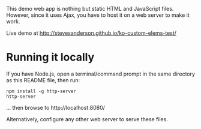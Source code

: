 This demo web app is nothing but static HTML and JavaScript files. However, since it uses Ajax, you have to host it on a web server to make it work.

Live demo at http://stevesanderson.github.io/ko-custom-elems-test/

# Running it locally

If you have Node.js, open a terminal/command prompt in the same directory as this README file, then run:

    npm install -g http-server
    http-server

... then browse to http://localhost:8080/

Alternatively, configure any other web server to serve these files.
